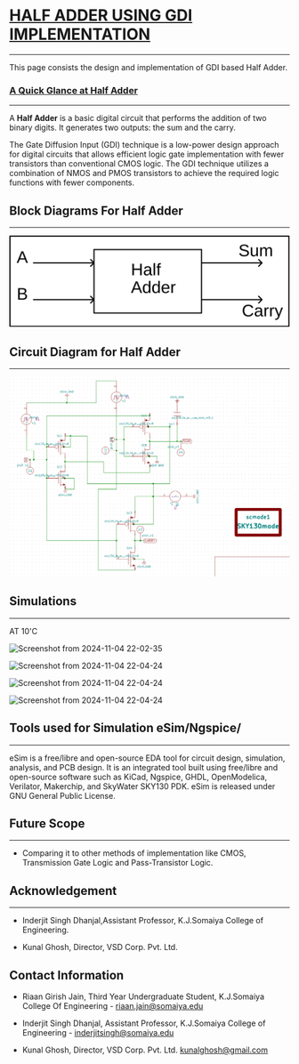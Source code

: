 #  [HALF ADDER USING GDI IMPLEMENTATION](https://github.com/RX-N/GdiHalfAdder)
____________________________________________________________________________________________________________________________________________
This page consists the design and implementation of GDI based Half Adder.




### [A Quick Glance at Half Adder](https://github.com/RX-N/GdiHalfAdder/blob/main/DOCUMENTS/Riaan%20Jain%20Stage%201%20Submission.pdf)
***
A **Half Adder** is a basic digital circuit that performs the addition of two binary digits. It generates two outputs: the sum and the carry. 

The Gate Diffusion Input (GDI) technique is a low-power design approach for digital circuits that allows efficient logic gate implementation with fewer transistors than conventional CMOS logic. The GDI technique utilizes a combination of NMOS and PMOS transistors to achieve the required logic functions with fewer components.

## Block Diagrams For Half Adder

***

 
![img 1](https://github.com/RX-N/GdiHalfAdder/blob/main/Images/Half-adder-block-diagram.png)



## Circuit Diagram for Half Adder

***
![Screenshot from 2024-11-04 21-35-51](https://github.com/RX-N/GdiHalfAdder/blob/main/Images/Half-adder-circuit.png)

## Simulations

***
AT 10'C

![Screenshot from 2024-11-04 22-02-35](https://github.com/user-attachments/assets/f0831557-158e-401b-8b65-1a1c2dae90cf)

![Screenshot from 2024-11-04 22-04-24](https://github.com/user-attachments/assets/26650b11-49ce-433b-826e-f51f07cfe617)

![Screenshot from 2024-11-04 22-04-24](https://github.com/user-attachments/assets/26650b11-49ce-433b-826e-f51f07cfe617)

![Screenshot from 2024-11-04 22-04-24](https://github.com/user-attachments/assets/26650b11-49ce-433b-826e-f51f07cfe617)

## Tools used for Simulation eSim/Ngspice/
***

eSim is a free/libre and open-source EDA tool for circuit design, simulation, analysis, and PCB design. It is an integrated tool built using free/libre and open-source software such as KiCad, Ngspice, GHDL, OpenModelica, Verilator, Makerchip, and SkyWater SKY130 PDK. eSim is released under GNU General Public License.


## Future Scope

***

* Comparing it to other methods of implementation like CMOS, Transmission Gate Logic and Pass-Transistor Logic.

## Acknowledgement

***
* Inderjit Singh Dhanjal,Assistant Professor, K.J.Somaiya College of Engineering.

* Kunal Ghosh, Director, VSD Corp. Pvt. Ltd.


## Contact Information

* Riaan Girish Jain, Third Year Undergraduate Student, K.J.Somaiya College Of Engineering - riaan.jain@somaiya.edu 

* Inderjit Singh Dhanjal, Assistant Professor, K.J.Somaiya College of Engineering - inderjitsingh@somaiya.edu

* Kunal Ghosh, Director, VSD Corp. Pvt. Ltd. [kunalghosh@gmail.com](mailto:kunalghosh@gmail.com)



















